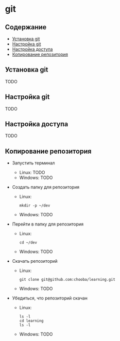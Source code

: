 # git

## Содержание

* [Установка git](#Установка-git)
* [Настройка git](#Настройка-git)
* [Настройка доступа](#Настройка-доступа)
* [Копирование репозитория](#Копирование-репозитория)

## Установка git

TODO

## Настройка git

TODO

## Настройка доступа

TODO

## Копирование репозитория

* Запустить терминал
  * Linux: TODO
  * Windows: TODO

* Создать папку для репозитория
  * Linux:
    ```
    mkdir -p ~/dev
    ```
  * Windows: TODO

* Перейти в папку для репозитория
  * Linux:
    ```
    cd ~/dev
    ```
  * Windows: TODO

* Скачать репозиторий
  * Linux:
    ```
    git clone git@github.com:chooba/learning.git
    ```
  * Windows: TODO

* Убедиться, что репозиторий скачан
  * Linux:
    ```
    ls -l
    cd learning
    ls -l
    ```
  * Windows: TODO
